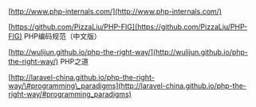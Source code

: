 [http://www.php-internals.com/](http://www.php-internals.com/)

[https://github.com/PizzaLiu/PHP-FIG](https://github.com/PizzaLiu/PHP-FIG) PHP编码规范（中文版）

[http://wulijun.github.io/php-the-right-way/](http://wulijun.github.io/php-the-right-way/)  PHP之道

[http://laravel-china.github.io/php-the-right-way/\#programming\_paradigms](http://laravel-china.github.io/php-the-right-way/#programming_paradigms)  

